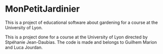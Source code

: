 # MonPetitJardinier
This is a project of educational software about gardening for a course at the University of Lyon.

This is a project done for a course at the University of Lyon directed by Stpéhanie Jean-Daubias. The code is made and belongs to Guilhem Marion and Luca Jourdan.
